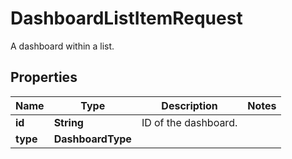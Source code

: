 

# DashboardListItemRequest

A dashboard within a list.

## Properties

Name | Type | Description | Notes
------------ | ------------- | ------------- | -------------
**id** | **String** | ID of the dashboard. | 
**type** | **DashboardType** |  | 



